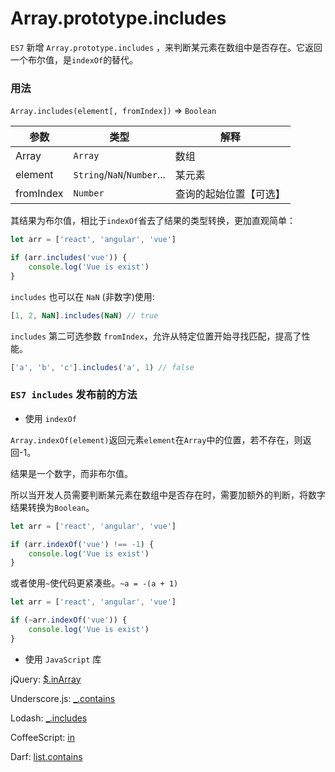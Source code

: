 # Array.prototype.includes

`ES7` 新增 `Array.prototype.includes` ，来判断某元素在数组中是否存在。它返回一个布尔值，是`indexOf`的替代。

### 用法

`Array.includes(element[, fromIndex])` => `Boolean`

| 参数 | 类型 | 解释 |
| --------   | ----- | ---- |
| Array | `Array` | 数组 |
| element | `String`/`NaN`/`Number`... | 某元素 |
| fromIndex | `Number` | 查询的起始位置【可选】 |

其结果为布尔值，相比于`indexOf`省去了结果的类型转换，更加直观简单：

```js
let arr = ['react', 'angular', 'vue']

if (arr.includes('vue')) {
    console.log('Vue is exist')
}
```

`includes` 也可以在 `NaN` (非数字)使用:

```js
[1, 2, NaN].includes(NaN) // true
```

`includes` 第二可选参数 `fromIndex`，允许从特定位置开始寻找匹配，提高了性能。
```js
['a', 'b', 'c'].includes('a', 1) // false
```

### `ES7 includes` 发布前的方法

- 使用 `indexOf`

`Array.indexOf(element)`返回元素`element`在`Array`中的位置，若不存在，则返回-1。

结果是一个数字，而非布尔值。

所以当开发人员需要判断某元素在数组中是否存在时，需要加额外的判断，将数字结果转换为`Boolean`。

```js
let arr = ['react', 'angular', 'vue']

if (arr.indexOf('vue') !== -1) {
    console.log('Vue is exist')
}
```

或者使用`~`使代码更紧凑些。`~a = -(a + 1)`

```js
let arr = ['react', 'angular', 'vue']

if (~arr.indexOf('vue')) {
    console.log('Vue is exist')
}
```

- 使用 `JavaScript` 库

jQuery: [$.inArray](http://api.jquery.com/jquery.inarray/)

Underscore.js: [_.contains](http://underscorejs.org/#contains)

Lodash: [_.includes ](https://lodash.com/docs/4.17.10#includes)

CoffeeScript: [in](http://coffeescript.org/#try:arr%20%3D%20%5B'react'%2C%20'angular'%2C%20'vue'%5D%0Aif%20('react'%20in%20arr)%0A%20%20console.log('Can%20use%20React')%0A)

Darf:  [list.contains](https://gist.github.com/anonymous/b8e39109e5705a9a0ff7281c1af97195)